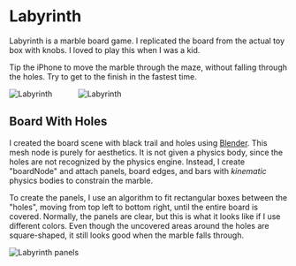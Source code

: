 # Labyrinth

Labyrinth is a marble board game.  I replicated the board from the actual toy box with knobs.
I loved to play this when I was a kid.

Tip the iPhone to move the marble through the maze, without falling through the holes.  Try to
get to the finish in the fastest time.

![Labyrinth](https://github.com/InvaderZim62/Labyrinth/assets/34785252/77b711b0-527d-43ca-829d-192b13a079af)
&nbsp;&nbsp;&nbsp;&nbsp;&nbsp;&nbsp;&nbsp;&nbsp;&nbsp;&nbsp;
![Labyrinth](https://github.com/InvaderZim62/Labyrinth/assets/34785252/c5aff1b2-7bd9-4605-a28b-e19a9a8edbb9)

## Board With Holes

I created the board scene with black trail and holes using [Blender](https://www.blender.org/).
This mesh node is purely for aesthetics.  It is not given a physics body, since the holes are not
recognized by the physics engine.  Instead, I create "boardNode" and attach panels, board edges,
and bars with *kinematic* physics bodies to constrain the marble.

To create the panels, I use an algorithm to fit rectangular boxes between the "holes", moving from
top left to bottom right, until the entire board is covered.  Normally, the panels are clear, but
this is what it looks like if I use different colors.  Even though the uncovered areas around the
holes are square-shaped, it still looks good when the marble falls through.

![Labyrinth panels](https://github.com/InvaderZim62/Labyrinth/assets/34785252/c9168296-514a-4a0f-a8e7-c71d99b04212)
